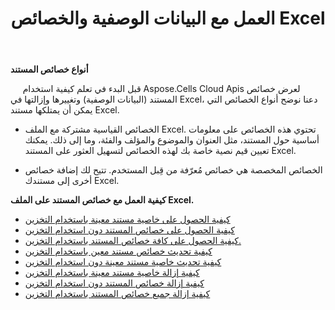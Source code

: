 ﻿---
title: العمل مع البيانات الوصفية والخصائص Excel
second_title: Documen
linktitle: البيانات الوصفية والخصائص
type: docs
url: /ar/metadata/
aliases: [/document-properties/,/working-with-document-properties/]
keywords: Get, delete, and update metadata from excel files
description: يدعم Cloud REST Aspose.Cells الحصول على البيانات الوصفية وحذفها وتحديثها من ملفات Excel. تدعم مجموعة أدوات تطوير البرامج (SDK) أنواعًا مختلفة من لغات التطوير، بما في ذلك Android وGo وNodeJS وRuby وSwift.
weight: 100
kwords: Excel، Office السحابة، REST API، جدول بيانات، PDF، CSV، Json، Markdown، البيانات الوصفية والخصائص
---
**أنواع خصائص المستند**

&nbsp;&nbsp;&nbsp;&nbsp;&nbsp;قبل البدء في تعلم كيفية استخدام Aspose.Cells Cloud Apis لعرض خصائص المستند (البيانات الوصفية) وتغييرها وإزالتها في Excel، دعنا نوضح أنواع الخصائص التي يمكن أن يمتلكها مستند Excel.

- الخصائص القياسية مشتركة مع الملف Excel. تحتوي هذه الخصائص على معلومات أساسية حول المستند، مثل العنوان والموضوع والمؤلف والفئة، وما إلى ذلك. يمكنك تعيين قيم نصية خاصة بك لهذه الخصائص لتسهيل العثور على المستند Excel.

- الخصائص المخصصة هي خصائص مُعرّفة من قِبل المستخدم. تتيح لك إضافة خصائص أخرى إلى مستندك Excel.

**كيفية العمل مع خصائص المستند على الملف Excel.**

- [كيفية الحصول على خاصية مستند معينة باستخدام التخزين](/cells/ar/document-properties/get/)
- [كيفية الحصول على خصائص المستند دون استخدام التخزين](/cells/ar/metadata/get/)
- [كيفية الحصول على كافة خصائص المستند باستخدام التخزين.](/cells/ar/document-properties/get-all/)
- [كيفية تحديث خصائص مستند معين باستخدام التخزين](/cells/ar/document-properties/update/)
- [كيفية تحديث خاصية مستند معينة دون استخدام التخزين](/cells/ar/metadata/update/)
- [كيفية إزالة خاصية مستند معينة باستخدام التخزين](/cells/ar/document-properties/delete/)
- [كيفية إزالة خصائص المستند دون استخدام التخزين](/cells/ar/metadata/delete/)
- [كيفية إزالة جميع خصائص المستند باستخدام التخزين](/cells/ar/document-properties/clear/)
